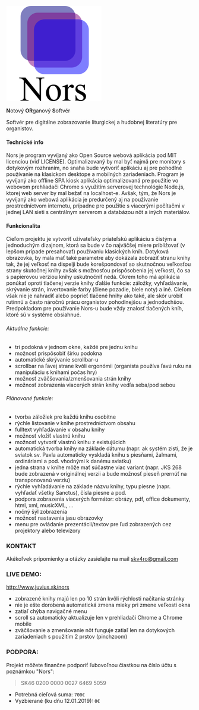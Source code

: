 ![Nors](logo.png)  
  
**N**otový **OR**ganový **S**oftvér

Softvér pre digitálne zobrazovanie liturgickej a hudobnej literatúry pre organistov. 

#### Technické info
Nors je program vyvíjaný ako Open Source webová aplikácia pod MIT licenciou (viď LICENSE). Optimalizovaný by mal byť najmä pre monitory s dotykovým rozhraním, no snaha bude vytvoriť aplikáciu aj pre pohodlné používanie na klasickom desktope a mobilných zariadeniach. Program je vyvíjaný ako offline SPA kiosk aplikácia optimalizovaná pre použitie vo webovom prehliadači Chrome s využitím serverovej technológie Node.js, ktorej web server by mal bežať na localhost-e. Avšak, tým, že Nors je vyvíjaný ako webowá aplikácia je predurčený aj na používanie prostredníctvom internetu, prípadne pre použitie s viacerými počítačmi v jednej LAN sieti s centrálnym serverom a databázou nôt a iných materiálov.

#### Funkcionalita
Cieľom projektu je vytvoriť užívateľsky priateľskú aplikáciu s čistým a jednoduchým dizajnom, ktorá sa bude v čo najväčšej miere približovať (v lepšom prípade presahovať) používaniu klasických kníh. Dotyková obrazovka, by mala mať také parametre aby dokázala zobraziť stranu knihy tak, že jej veľkosť na dispelji bude korešpondovať so skutnočnou veľkosťou strany skutočnej knihy avšak s možnosťou prispôsobenia jej veľkosti, čo sa s papierovou verziou knihy uskutnočniť nedá. Okrem toho má aplikácia ponúkať oproti tlačenej verzie knihy ďalšie funkcie: záložky, vyhľadávanie, skrývanie strán, invertovanie farby (čiene pozadie, biele noty) a iné. Cieľom však nie je nahradiť alebo poprieť tlačené hnihy ako také, ale skôr urobiť rutinnú a často náročnú prácu organistov pohodlnejšou a jednoduchšou. Predpokladom pre používanie Nors-u bude vždy znalosť tlačených kníh, ktoré sú v systéme obsiahnué.
###### Aktuálne funkcie:
- tri podokná v jednom okne, každé pre jednu knihu
- možnosť prispôsobiť šírku podokna
- automatické skrývanie scrollbar-u
- scrollbar na ľavej strane kvôli ergonómii (organista používa ľavú ruku na manipuláciu s knihami počas hry)
- možnosť zväčšovania/zmenšovania strán knihy 
- možnosť zobrazenia viacerých strán knihy vedľa seba/pod sebou
###### Plánované funkcie:
- tvorba záložiek pre každú knihu osobitne
- rýchle listovanie v knihe prostredníctvom obsahu
- fulltext vyhľadávanie v obsahu knihy
- možnosť vložiť vlastnú knihu
- možnosť vytvoriť vlastnú knihu z existujúcich
- automatická tvorba knihy na základe dátumu (napr. ak systém zistí, že je sviatok sv. Pavla automaticky vyskladá knihu s piesňami, žalmami, ordináriami a pod. vhodnými k danému sviatku)
- jedna strana v knihe môže mať súčastne viac variant (napr. JKS 268 bude zobrazená v originálnej verzii a bude možnosť pieseň prernúť na transponovanú verziu)
- rýchle vyhľadávanie na základe názvu knihy, typu piesne (napr. vyhľadať všetky Sanctus), čísla piesne a pod.
- podpora zobrazenia viacerých formátor: obrázy, pdf, office dokumenty, html, xml, musicXML, ...
- nočný šýl zobrazenia
- možnosť nastavenia jasu obrazovky
- menu pre ovládanie prezentácii/textov pre ľud zobrazených cez projektory alebo televízory 

### KONTAKT
Akékoľvek pripomienky a otázky zasielajte na mail skv4ro@gmail.com

### LIVE DEMO: 
http://www.juvius.sk/nors

- zobrazené knihy majú len po 10 strán kvôli rýchlosti načítania stránky
- nie je ešte dorobená automatická zmena mieky pri zmene veľkosti okna
- zatiaľ chýba navigačné menu
- scroll sa automaticky aktualizuje len v prehliadači Chrome a Chrome mobile
- zväčšovanie a zmenšovanie nôt funguje zatiaľ len na dotykových zariadeniach s použitím 2 prstov (pinchzoom)

### PODPORA: 
Projekt môžete finančne podporiť ľubovoľnou čiastkou na číslo účtu s poznámkou "Nors": 
> SK46 0200 0000 0027 6469 5059

- Potrebná cieľová suma: `700€`
- Vyzbierané (ku dňu 12.01.2019): `0€`
